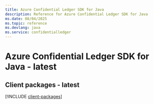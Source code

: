 ```yaml
---
title: Azure Confidential Ledger SDK for Java
description: Reference for Azure Confidential Ledger SDK for Java
ms.date: 08/04/2025
ms.topic: reference
ms.devlang: java
ms.service: confidentialledger
---
```

# Azure Confidential Ledger SDK for Java - latest

## Client packages - latest
[!INCLUDE [client-packages](confidential-ledger-client-index.md)]